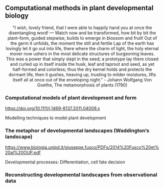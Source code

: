 ## Computational methods in plant developmental biology

<div align="center"> "I wish, lovely friend, that I were able to
    happily hand you at once the disentangling word! —   
Watch now and be transformed, how bit by bit the plant-form,
    guided stepwise, builds to emerge in blossom and fruit!
Out of the germ it unfolds, the moment the still and fertile
    Lap of the earth has lovingly let it go out into life,
there where the charm of light, the holy eternal mover
    now ushers in the most delicate structures of burgeoning leaves.
This was a power that simply slept in the seed; a prototype
    lay there closed and curled up in itself inside the husk,
leaf and taproot and seed, as yet half-formed and colorless;
    thus the dry kernel holds and protects the dormant life,
then it gushes, heaving up, trusting to milder moistures,
    lifts itself all at once out of the enveloping night." 
- Johann Wolfgang Von Goethe, The metamorphosis of plants (1790) </div>

### Computational models of plant development and form
https://doi.org/10.1111/j.1469-8137.2011.04009.x

Modelling techniques to model plant development

### The metaphor of developmental landscapes (Waddington’s landscape)
https://www.biologia.unipd.it/giuseppe.fusco/PDFs/2014%20Fusco%20et%20al%20OUP.pdf

Developmental processes: Differentiation, cell fate decision

### Reconstructing developmental landscapes from observational data


